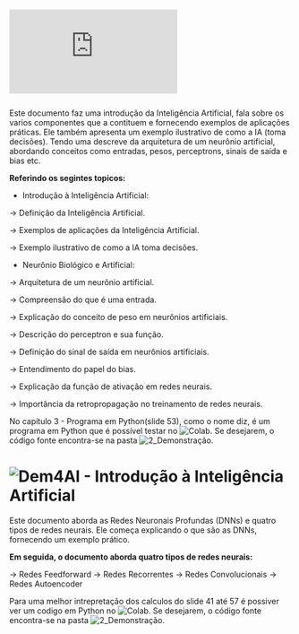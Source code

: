 # ![Dem4AI - Introdução à Inteligência Artificial](https://github.com/ipleiria-robotics/Dem4AI/blob/main/1_Documentos/Dem4AI%20-%20Introdu%C3%A7%C3%A3o%20%C3%A0%20Intelig%C3%AAncia%20Artificial.pdf)

Este documento faz uma introdução da Inteligência Artificial, fala sobre os varios componentes que a contituem e fornecendo exemplos de aplicações práticas. Ele também apresenta um exemplo ilustrativo de como a IA (toma decisões).
Tendo uma descreve da arquitetura de um neurônio artificial, abordando conceitos como entradas, pesos, perceptrons, sinais de saída e bias etc. 

**Referindo os segintes topicos:**

- Introdução à Inteligência Artificial:

-> Definição da Inteligência Artificial.

-> Exemplos de aplicações da Inteligência Artificial.

-> Exemplo ilustrativo de como a IA toma decisões.

- Neurônio Biológico e Artificial:

-> Arquitetura de um neurônio artificial. 

-> Compreensão do que é uma entrada.

-> Explicação do conceito de peso em neurônios artificiais.

-> Descrição do perceptron e sua função.

-> Definição do sinal de saída em neurônios artificiais.

-> Entendimento do papel do bias.

-> Explicação da função de ativação em redes neurais.

-> Importância da retropropagação no treinamento de redes neurais.

No capítulo 3 - Programa em Python(slide 53), como o nome diz, é um programa em Python que é possível testar no ![Colab](https://colab.research.google.com/drive/1JCPxj_SKW8FbKyXmfAfIugp1sqvmx5mH?authuser=2#scrollTo=Gmw9p9moiodW). Se desejarem, o código fonte encontra-se na pasta ![2_Demonstração](https://github.com/ipleiria-robotics/Dem4AI/blob/main/2_Demonstracao/DEM4AI_Classifica%C3%A7%C3%A3o_das_frutas_Ma%C3%A7%C3%A3_Banana.ipynb).

# ![Dem4AI - Introdução à Inteligência Artificial]()

Este documento aborda as Redes Neuronais Profundas (DNNs) e quatro tipos de redes neurais. Ele começa explicando o que são as DNNs, fornecendo um exemplo prático.

**Em seguida, o documento aborda quatro tipos de redes neurais:**

-> Redes Feedforward 
-> Redes Recorrentes
-> Redes Convolucionais
-> Redes Autoencoder

Para uma melhor intrepretação dos calculos do slide 41 até 57 é possiver ver um codigo em Python no ![Colab](https://colab.research.google.com/drive/1WsSyjNaYudU-O8wN9NeQIvvTlRQVzJW7). Se desejarem, o código fonte encontra-se na pasta ![2_Demonstração](https://github.com/ipleiria-robotics/Dem4AI/blob/main/2_Demonstracao/DEM4AI_Classifica%C3%A7%C3%A3o_das_frutas_Ma%C3%A7%C3%A3_Banana.ipynb).
